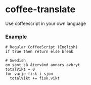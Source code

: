 # coffee-translate #

Use coffeescript in your own language

### Example ###

```
# Regular CoffeeScript (English)
if true then return else break

# Swedish
om sant så återvänd annars avbryt
totalVikt = 0
för varje fisk i sjön
  totalVikt += fisk.vikt
	
 ```
